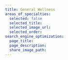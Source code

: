 ```yaml
---
title: General Wellness
areas_of_specialties:
  selected: false
  selected_title: 
  selected_image_url:
  selected_order:
search_engine_optimization:
  page_title:
  page_description:
  share_image_path:
---
```

